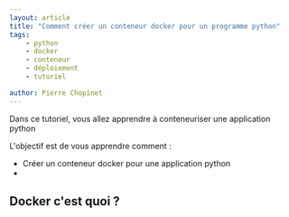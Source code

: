 ```yaml
---
layout: article
title: "Comment créer un conteneur docker pour un programme python"
tags:
    - python
    - docker
	- conteneur
    - déploiement
    - tutoriel

author: Pierre Chopinet
---
```


Dans ce tutoriel, vous allez apprendre à conteneuriser une application python

<!--more--> 

L'objectif est de vous apprendre comment : 

- Créer un conteneur docker pour une application python
- 

## Docker c'est quoi ?

